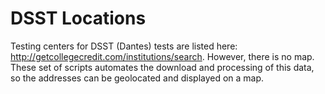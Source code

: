 # DSST Locations

Testing centers for DSST (Dantes) tests are listed here: http://getcollegecredit.com/institutions/search. However, there is no map. These set of scripts automates the download and processing of this data, so the addresses can be geolocated and displayed on a map. 